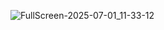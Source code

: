 ![FullScreen-2025-07-01_11-33-12](https://github.com/user-attachments/assets/d6573007-1e4f-459d-bf68-90463cd378fe)
